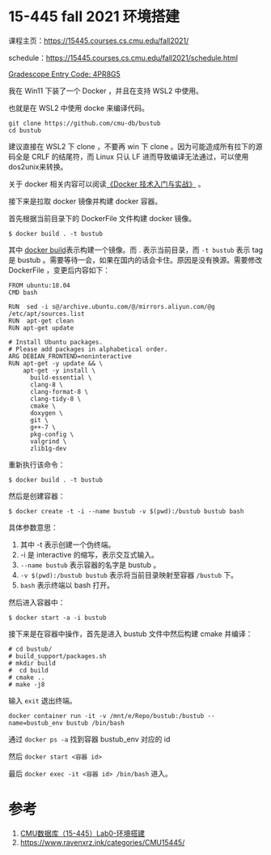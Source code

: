 # 15-445 fall 2021 环境搭建

课程主页：https://15445.courses.cs.cmu.edu/fall2021/

schedule：https://15445.courses.cs.cmu.edu/fall2021/schedule.html

[Gradescope Entry Code: 4PR8G5](https://www.gradescope.com/)

我在 Win11 下装了一个 Docker ，并且在支持 WSL2 中使用。

也就是在 WSL2 中使用 docke 来编译代码。

    git clone https://github.com/cmu-db/bustub
    cd bustub

建议直接在 WSL2 下 clone ，不要再 win 下 clone 。因为可能造成所有拉下的源码全是 CRLF 的结尾符，而 Linux 只认 LF 进而导致编译无法通过，可以使用 dos2unix来转换。

关于 docker 相关内容可以阅读[《Docker 技术入门与实战》](https://yeasy.gitbook.io/docker_practice/) 。

接下来是拉取 docker 镜像并构建 docker 容器。

首先根据当前目录下的 DockerFile 文件构建 docker 镜像。

    $ docker build . -t bustub

其中 [docker build](https://docs.docker.com/engine/reference/commandline/build/)表示构建一个镜像。而 . 表示当前目录，而 `-t bustub` 表示 tag 是 bustub 。需要等待一会，如果在国内的话会卡住。原因是没有换源。需要修改 DockerFile ，变更后内容如下：

```
FROM ubuntu:18.04
CMD bash

RUN  sed -i s@/archive.ubuntu.com/@/mirrors.aliyun.com/@g /etc/apt/sources.list
RUN  apt-get clean
RUN apt-get update

# Install Ubuntu packages.
# Please add packages in alphabetical order.
ARG DEBIAN_FRONTEND=noninteractive
RUN apt-get -y update && \
    apt-get -y install \
      build-essential \
      clang-8 \
      clang-format-8 \
      clang-tidy-8 \
      cmake \
      doxygen \
      git \
      g++-7 \
      pkg-config \
      valgrind \
      zlib1g-dev
```

重新执行该命令：

    $ docker build . -t bustub

然后是创建容器：

    $ docker create -t -i --name bustub -v $(pwd):/bustub bustub bash

具体参数意思：

1. 其中 -t 表示创建一个伪终端。
2. -i 是 interactive 的缩写，表示交互式输入。
3. `--name bustub` 表示容器的名字是 bustub 。
4. `-v $(pwd):/bustub bustub` 表示将当前目录映射至容器 `/bustub` 下。
5. `bash` 表示终端以 bash 打开。

然后进入容器中：

    $ docker start -a -i bustub

接下来是在容器中操作，首先是进入 bustub 文件中然后构建 cmake 并编译：

    # cd bustub/
    # build_support/packages.sh
    # mkdir build
    #  cd build
    # cmake ..
    # make -j8

输入 `exit` 退出终端。

    docker container run -it -v /mnt/e/Repo/bustub:/bustub --name=bustub_env bustub /bin/bash

通过 `docker ps -a` 找到容器 bustub_env 对应的 id 

然后 `docker start <容器 id>` 

最后 `docker exec -it <容器 id> /bin/bash` 进入。

# 参考

1. [CMU数据库（15-445）Lab0-环境搭建](https://zhuanlan.zhihu.com/p/344374108)
2.  https://www.ravenxrz.ink/categories/CMU15445/
